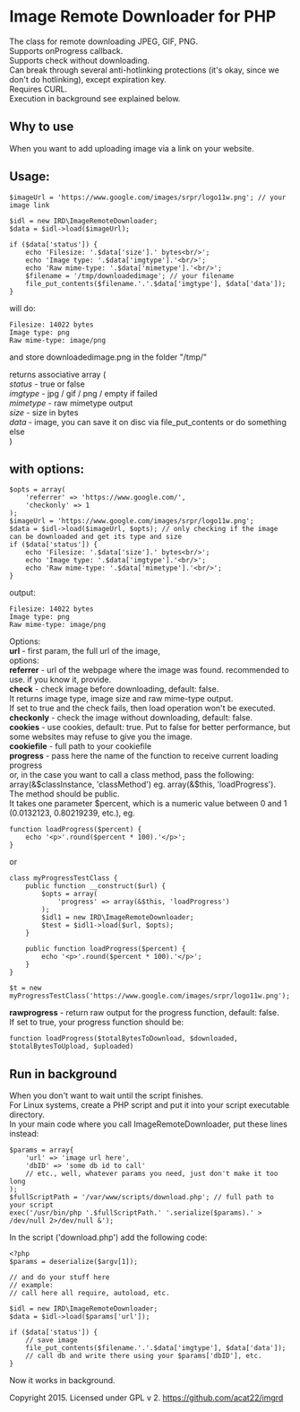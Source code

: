 Image Remote Downloader for PHP
===============================

The class for remote downloading JPEG, GIF, PNG.  
Supports onProgress callback.  
Supports check without downloading.  
Can break through several anti-hotlinking protections (it's okay, since we don't do hotlinking), 
except expiration key.  
Requires CURL.  
Execution in background see explained below.  

Why to use 
---------
When you want to add uploading image via a link on your website.


Usage:
------
	$imageUrl = 'https://www.google.com/images/srpr/logo11w.png'; // your image link
	
	$idl = new IRD\ImageRemoteDownloader;  
	$data = $idl->load($imageUrl);  
	
	if ($data['status']) {
		echo 'Filesize: '.$data['size'].' bytes<br/>';
		echo 'Image type: '.$data['imgtype'].'<br/>';
		echo 'Raw mime-type: '.$data['mimetype'].'<br/>';
		$filename = '/tmp/downloadedimage'; // your filename
		file_put_contents($filename.'.'.$data['imgtype'], $data['data']);
	}
	
will do:

	Filesize: 14022 bytes
	Image type: png
	Raw mime-type: image/png
	
and store downloadedimage.png in the folder "/tmp/"

returns associative array (  
  *status* - true or false  
  *imgtype* - jpg / gif / png / empty if failed  
  *mimetype* - raw mimetype output  
  *size* - size in bytes  
  *data* - image, you can save it on disc via file_put_contents or do something else  
)  

with options:
-------------
	$opts = array(  
		'referrer' => 'https://www.google.com/',
		'checkonly' => 1  
	);  
	$imageUrl = 'https://www.google.com/images/srpr/logo11w.png';
	$data = $idl->load($imageUrl, $opts); // only checking if the image can be downloaded and get its type and size  
	if ($data['status']) {
		echo 'Filesize: '.$data['size'].' bytes<br/>';
		echo 'Image type: '.$data['imgtype'].'<br/>';
		echo 'Raw mime-type: '.$data['mimetype'].'<br/>';
	}
	
output:

	Filesize: 14022 bytes
	Image type: png
	Raw mime-type: image/png

Options:  
**url** - first param, the full url of the image,  
options:  
**referrer** - url of the webpage where the image was found. recommended to use. if you know it, provide.  
**check** - check image before downloading, default: false.  
It returns image type, image size and raw mime-type output.  
If set to true and the check fails, then load operation won't be executed.  
**checkonly** - check the image without downloading, default: false.  
**cookies** - use cookies, default: true. Put to false for better performance, but some websites may refuse to give you the image.  
**cookiefile** - full path to your cookiefile  
**progress** - pass here the name of the function to receive current loading progress   
or, in the case you want to call a class method, pass the following: array(&$classInstance, 'classMethod')  
eg. array(&$this, 'loadProgress'). The method should be public.    
It takes one parameter $percent, which is a numeric value between 0 and 1 (0.0132123, 0.80219239, etc.), eg. 

	function loadProgress($percent) {
		echo '<p>'.round($percent * 100).'</p>';
	}  
	
or 

	class myProgressTestClass {
		public function __construct($url) {
			$opts = array(
				'progress' => array(&$this, 'loadProgress')
			);
			$idl1 = new IRD\ImageRemoteDownloader;
			$test = $idl1->load($url, $opts);
		}
		
		public function loadProgress($percent) {
			echo '<p>'.round($percent * 100).'</p>';
		}
	}

	$t = new myProgressTestClass('https://www.google.com/images/srpr/logo11w.png');
	
**rawprogress** - return raw output for the progress function, default: false.  
If set to true, your progress function should be:
	
	function loadProgress($totalBytesToDownload, $downloaded, $totalBytesToUpload, $uploaded) 
	
	
Run in background
-----------------
When you don't want to wait until the script finishes.  
For Linux systems, create a PHP script and put it into your script executable directory.  
In your main code where you call ImageRemoteDownloader, put these lines instead:
	
	$params = array{
		'url' => 'image url here',
		'dbID' => 'some db id to call'
		// etc., well, whatever params you need, just don't make it too long
	);
	$fullScriptPath = '/var/www/scripts/download.php'; // full path to your script
	exec('/usr/bin/php '.$fullScriptPath.' '.serialize($params).' > /dev/null 2>/dev/null &');

	
In the script ('download.php') add the following code:  
	
	<?php
	$params = deserialize($argv[1]);
	
	// and do your stuff here
	// example:
	// call here all require, autoload, etc.
	
	$idl = new IRD\ImageRemoteDownloader;
	$data = $idl->load($params['url']);
	
	if ($data['status']) {
		// save image
		file_put_contents($filename.'.'.$data['imgtype'], $data['data']);
		// call db and write there using your $params['dbID'], etc.
	}
	
Now it works in background.
	


Copyright 2015. Licensed under GPL v 2.
https://github.com/acat22/imgrd
